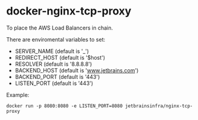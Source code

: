 # docker-nginx-tcp-proxy
To place the AWS Load Balancers in chain.

There are enviromental variables to set:
* SERVER_NAME (default is '_')
* REDIRECT_HOST (default is '$host')
* RESOLVER (default is '8.8.8.8')
* BACKEND_HOST (default is 'www.jetbrains.com')
* BACKEND_PORT (default is '443')
* LISTEN_PORT (default is '443')

Example:
```
docker run -p 8080:8080 -e LISTEN_PORT=8080 jetbrainsinfra/nginx-tcp-proxy
```